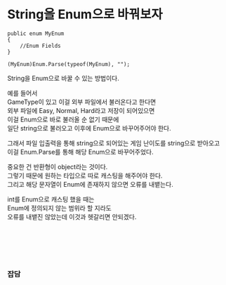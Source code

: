 # String을 Enum으로 바꿔보자

```
public enum MyEnum
{
    //Enum Fields
}

(MyEnum)Enum.Parse(typeof(MyEnum), "");
```

String을 Enum으로 바꿀 수 있는 방법이다.  

예를 들어서  
GameType이 있고 이걸 외부 파일에서 불러온다고 한다면  
외부 파일에 Easy, Normal, Hard라고 저장이 되어있으면  
이걸 Enum으로 바로 불러올 순 없기 때문에  
일단 string으로 불러오고 이후에 Enum으로 바꾸어주어야 한다.  

그래서 파일 입출력을 통해 string으로 되어있는 게임 난이도를 string으로 받아오고  
이걸 Enum.Parse를 통해 해당 Enum으로 바꾸어주었다.  

중요한 건 반환형이 object라는 것이다.  
그렇기 때문에 원하는 타입으로 따로 캐스팅을 해주어야 한다.  
그리고 해당 문자열이 Enum에 존재하지 않으면 오류를 내뱉는다.  

int를 Enum으로 캐스팅 했을 때는  
Enum에 정의되지 않는 범위라 할 지라도  
오류를 내뱉진 않았는데 이것과 헷갈리면 안되겠다.  
</br>
</br>
</br>
</br>
</br>

### 잡담
```

```